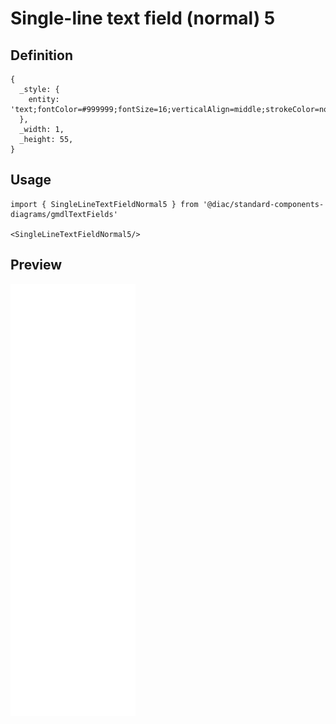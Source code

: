 # Single-line text field (normal) 5

## Definition

```
{
  _style: { 
    entity: 'text;fontColor=#999999;fontSize=16;verticalAlign=middle;strokeColor=none;fillColor=none;textOpacity=80;whiteSpace=wrap;html=1;',
  },
  _width: 1,
  _height: 55,
}
```

## Usage

```
import { SingleLineTextFieldNormal5 } from '@diac/standard-components-diagrams/gmdlTextFields'

<SingleLineTextFieldNormal5/>
```

## Preview

<img src="./single-line-text-field-normal-5.png" width="200"/>
